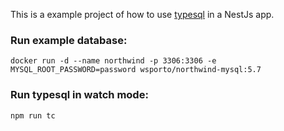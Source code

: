 This is a example project of how to use [typesql](https://github.com/wsporto/typesql) in a NestJs app.

### Run example database:
`docker run -d --name northwind -p 3306:3306 -e MYSQL_ROOT_PASSWORD=password wsporto/northwind-mysql:5.7`

### Run typesql in watch mode:
`npm run tc`
